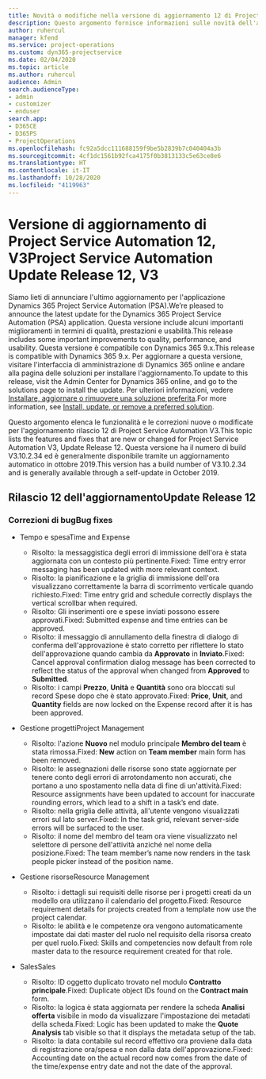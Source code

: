 ```yaml
---
title: Novità o modifiche nella versione di aggiornamento 12 di Project Service Automation V3
description: Questo argomento fornisce informazioni sulle novità dell'aggiornamento rilascio 12 di Project Service Automation V3.
author: ruhercul
manager: kfend
ms.service: project-operations
ms.custom: dyn365-projectservice
ms.date: 02/04/2020
ms.topic: article
ms.author: ruhercul
audience: Admin
search.audienceType:
- admin
- customizer
- enduser
search.app:
- D365CE
- D365PS
- ProjectOperations
ms.openlocfilehash: fc92a5dcc111688159f9be5b2839b7c040404a3b
ms.sourcegitcommit: 4cf1dc1561b92fca4175f0b3813133c5e63ce8e6
ms.translationtype: HT
ms.contentlocale: it-IT
ms.lasthandoff: 10/28/2020
ms.locfileid: "4119963"
---
```

# <a name="project-service-automation-update-release-12-v3"></a><span data-ttu-id="16a1a-103">Versione di aggiornamento di Project Service Automation 12, V3</span><span class="sxs-lookup"><span data-stu-id="16a1a-103">Project Service Automation Update Release 12, V3</span></span>
<span data-ttu-id="16a1a-104">Siamo lieti di annunciare l'ultimo aggiornamento per l'applicazione Dynamics 365 Project Service Automation (PSA).</span><span class="sxs-lookup"><span data-stu-id="16a1a-104">We’re pleased to announce the latest update for the Dynamics 365 Project Service Automation (PSA) application.</span></span> <span data-ttu-id="16a1a-105">Questa versione include alcuni importanti miglioramenti in termini di qualità, prestazioni e usabilità.</span><span class="sxs-lookup"><span data-stu-id="16a1a-105">This release includes some important improvements to quality, performance, and usability.</span></span> <span data-ttu-id="16a1a-106">Questa versione è compatibile con Dynamics 365 9.x.</span><span class="sxs-lookup"><span data-stu-id="16a1a-106">This release is compatible with Dynamics 365 9.x.</span></span> <span data-ttu-id="16a1a-107">Per aggiornare a questa versione, visitare l'interfaccia di amministrazione di Dynamics 365 online e andare alla pagina delle soluzioni per installare l'aggiornamento.</span><span class="sxs-lookup"><span data-stu-id="16a1a-107">To update to this release, visit the Admin Center for Dynamics 365 online, and go to the solutions page to install the update.</span></span> <span data-ttu-id="16a1a-108">Per ulteriori informazioni, vedere [Installare, aggiornare o rimuovere una soluzione preferita](https://docs.microsoft.com/power-platform/admin/install-remove-preferred-solution).</span><span class="sxs-lookup"><span data-stu-id="16a1a-108">For more information, see [Install, update, or remove a preferred solution](https://docs.microsoft.com/power-platform/admin/install-remove-preferred-solution).</span></span>

<span data-ttu-id="16a1a-109">Questo argomento elenca le funzionalità e le correzioni nuove o modificate per l'aggiornamento rilascio 12 di Project Service Automation V3.</span><span class="sxs-lookup"><span data-stu-id="16a1a-109">This topic lists the features and fixes that are new or changed for Project Service Automation V3, Update Release 12.</span></span> <span data-ttu-id="16a1a-110">Questa versione ha il numero di build V3.10.2.34 ed è generalmente disponibile tramite un aggiornamento automatico in ottobre 2019.</span><span class="sxs-lookup"><span data-stu-id="16a1a-110">This version has a build number of V3.10.2.34 and is generally available through a self-update in October 2019.</span></span>

## <a name="update-release-12"></a><span data-ttu-id="16a1a-111">Rilascio 12 dell'aggiornamento</span><span class="sxs-lookup"><span data-stu-id="16a1a-111">Update Release 12</span></span>

### <a name="bug-fixes"></a><span data-ttu-id="16a1a-112">Correzioni di bug</span><span class="sxs-lookup"><span data-stu-id="16a1a-112">Bug fixes</span></span>

- <span data-ttu-id="16a1a-113">Tempo e spesa</span><span class="sxs-lookup"><span data-stu-id="16a1a-113">Time and Expense</span></span>

    - <span data-ttu-id="16a1a-114">Risolto: la messaggistica degli errori di immissione dell'ora è stata aggiornata con un contesto più pertinente.</span><span class="sxs-lookup"><span data-stu-id="16a1a-114">Fixed: Time entry error messaging has been updated with more relevant context.</span></span>
    - <span data-ttu-id="16a1a-115">Risolto: la pianificazione e la griglia di immissione dell'ora visualizzano correttamente la barra di scorrimento verticale quando richiesto.</span><span class="sxs-lookup"><span data-stu-id="16a1a-115">Fixed: Time entry grid and schedule correctly displays the vertical scrollbar when required.</span></span>
    - <span data-ttu-id="16a1a-116">Risolto: Gli inserimenti ore e spese inviati possono essere approvati.</span><span class="sxs-lookup"><span data-stu-id="16a1a-116">Fixed: Submitted expense and time entries can be approved.</span></span>
    - <span data-ttu-id="16a1a-117">Risolto: il messaggio di annullamento della finestra di dialogo di conferma dell'approvazione è stato corretto per riflettere lo stato dell'approvazione quando cambia da **Approvato** in **Inviato**.</span><span class="sxs-lookup"><span data-stu-id="16a1a-117">Fixed: Cancel approval confirmation dialog message has been corrected to reflect the status of the approval when changed from **Approved** to **Submitted**.</span></span>
    - <span data-ttu-id="16a1a-118">Risolto: i campi **Prezzo**, **Unità** e **Quantità** sono ora bloccati sul record Spese dopo che è stato approvato.</span><span class="sxs-lookup"><span data-stu-id="16a1a-118">Fixed: **Price**, **Unit**, and **Quantity** fields are now locked on the Expense record after it is has been approved.</span></span>

- <span data-ttu-id="16a1a-119">Gestione progetti</span><span class="sxs-lookup"><span data-stu-id="16a1a-119">Project Management</span></span>

    - <span data-ttu-id="16a1a-120">Risolto: l'azione **Nuovo** nel modulo principale **Membro del team** è stata rimossa.</span><span class="sxs-lookup"><span data-stu-id="16a1a-120">Fixed: **New** action on **Team member** main form has been removed.</span></span>
    - <span data-ttu-id="16a1a-121">Risolto: le assegnazioni delle risorse sono state aggiornate per tenere conto degli errori di arrotondamento non accurati, che portano a uno spostamento nella data di fine di un'attività.</span><span class="sxs-lookup"><span data-stu-id="16a1a-121">Fixed: Resource assignments have been updated to account for inaccurate rounding errors, which lead to a shift in a task’s end date.</span></span>
    - <span data-ttu-id="16a1a-122">Risolto: nella griglia delle attività, all'utente vengono visualizzati errori sul lato server.</span><span class="sxs-lookup"><span data-stu-id="16a1a-122">Fixed: In the task grid, relevant server-side errors will be surfaced to the user.</span></span>
    - <span data-ttu-id="16a1a-123">Risolto: il nome del membro del team ora viene visualizzato nel selettore di persone dell'attività anziché nel nome della posizione.</span><span class="sxs-lookup"><span data-stu-id="16a1a-123">Fixed: The team member’s name now renders in the task people picker instead of the position name.</span></span>

- <span data-ttu-id="16a1a-124">Gestione risorse</span><span class="sxs-lookup"><span data-stu-id="16a1a-124">Resource Management</span></span>

    - <span data-ttu-id="16a1a-125">Risolto: i dettagli sui requisiti delle risorse per i progetti creati da un modello ora utilizzano il calendario del progetto.</span><span class="sxs-lookup"><span data-stu-id="16a1a-125">Fixed: Resource requirement details for projects created from a template now use the project calendar.</span></span>
    - <span data-ttu-id="16a1a-126">Risolto: le abilità e le competenze ora vengono automaticamente impostate dai dati master del ruolo nel requisito della risorsa creato per quel ruolo.</span><span class="sxs-lookup"><span data-stu-id="16a1a-126">Fixed: Skills and competencies now default from role master data to the resource requirement created for that role.</span></span>

- <span data-ttu-id="16a1a-127">Sales</span><span class="sxs-lookup"><span data-stu-id="16a1a-127">Sales</span></span>

    - <span data-ttu-id="16a1a-128">Risolto: ID oggetto duplicato trovato nel modulo **Contratto principale**.</span><span class="sxs-lookup"><span data-stu-id="16a1a-128">Fixed: Duplicate object IDs found on the **Contract main** form.</span></span>
    - <span data-ttu-id="16a1a-129">Risolto: la logica è stata aggiornata per rendere la scheda **Analisi offerta** visibile in modo da visualizzare l'impostazione dei metadati della scheda.</span><span class="sxs-lookup"><span data-stu-id="16a1a-129">Fixed: Logic has been updated to make the **Quote Analysis** tab visible so that it displays the metadata setup of the tab.</span></span>
    - <span data-ttu-id="16a1a-130">Risolto: la data contabile sul record effettivo ora proviene dalla data di registrazione ora/spesa e non dalla data dell'approvazione.</span><span class="sxs-lookup"><span data-stu-id="16a1a-130">Fixed: Accounting date on the actual record now comes from the date of the time/expense entry date and not the date of the approval.</span></span>
